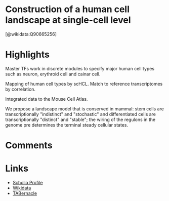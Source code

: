 
Construction of a human cell landscape at single-cell level
===========================================================
  
  [@wikidata:Q90665256]  

# Highlights

Master TFs work in discrete modules to specify major human cell types such as neuron, erythroid cell and cainar cell. 

Mapping of human cell types by  scHCL. Match to reference transcriptomes by correlation. 

Integrated data to the Mouse Cell Atlas.

We propose a landscape model that is conserved in mammal: stem cells are transcriptionally "indistinct" and "stochastic" and differentiated cells are transcriptionally "distinct" and "stable"; the wiring of the regulons in the genome pre determines the terminal steady cellular states.

# Comments

# Links
  
 * [Scholia Profile](https://scholia.toolforge.org/work/Q90665256)  
 * [Wikidata](https://www.wikidata.org/wiki/Q90665256)  
 * [TABernacle](https://tabernacle.toolforge.org/?#/tab/manual/Q90665256/P921%3BP4510)  
